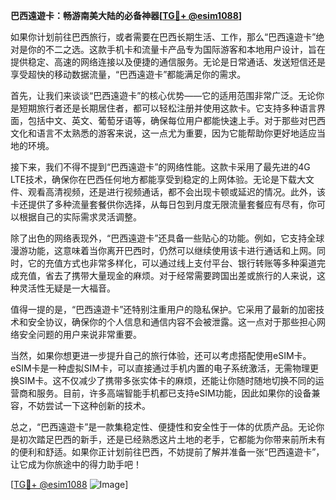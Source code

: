 **巴西遠遊卡：畅游南美大陆的必备神器[[TG💪+ @esim1088](https://t.me/s/esim1088)]**

如果你计划前往巴西旅行，或者需要在巴西长期生活、工作，那么“巴西遠遊卡”绝对是你的不二之选。这款手机卡和流量卡产品专为国际游客和本地用户设计，旨在提供稳定、高速的网络连接以及便捷的通信服务。无论是日常通话、发送短信还是享受超快的移动数据流量，“巴西遠遊卡”都能满足你的需求。

首先，让我们来谈谈“巴西遠遊卡”的核心优势——它的适用范围非常广泛。无论你是短期旅行者还是长期居住者，都可以轻松注册并使用这款卡。它支持多种语言界面，包括中文、英文、葡萄牙语等，确保每位用户都能快速上手。对于那些对巴西文化和语言不太熟悉的游客来说，这一点尤为重要，因为它能帮助你更好地适应当地的环境。

接下来，我们不得不提到“巴西遠遊卡”的网络性能。这款卡采用了最先进的4G LTE技术，确保你在巴西任何地方都能享受到稳定的上网体验。无论是下载大文件、观看高清视频，还是进行视频通话，都不会出现卡顿或延迟的情况。此外，该卡还提供了多种流量套餐供你选择，从每日包到月度无限流量套餐应有尽有，你可以根据自己的实际需求灵活调整。

除了出色的网络表现外，“巴西遠遊卡”还具备一些贴心的功能。例如，它支持全球漫游功能，这意味着当你离开巴西时，仍然可以继续使用该卡进行通话和上网。同时，它的充值方式也非常多样化，可以通过线上支付平台、银行转账等多种渠道完成充值，省去了携带大量现金的麻烦。对于经常需要跨国出差或旅行的人来说，这种灵活性无疑是一大福音。

值得一提的是，“巴西遠遊卡”还特别注重用户的隐私保护。它采用了最新的加密技术和安全协议，确保你的个人信息和通信内容不会被泄露。这一点对于那些担心网络安全问题的用户来说非常重要。

当然，如果你想更进一步提升自己的旅行体验，还可以考虑搭配使用eSIM卡。eSIM卡是一种虚拟SIM卡，可以直接通过手机内置的电子系统激活，无需物理更换SIM卡。这不仅减少了携带多张实体卡的麻烦，还能让你随时随地切换不同的运营商和服务。目前，许多高端智能手机都已支持eSIM功能，因此如果你的设备兼容，不妨尝试一下这种创新的技术。

总之，“巴西遠遊卡”是一款集稳定性、便捷性和安全性于一体的优质产品。无论你是初次踏足巴西的新手，还是已经熟悉这片土地的老手，它都能为你带来前所未有的便利和舒适。如果你正计划前往巴西，不妨提前了解并准备一张“巴西遠遊卡”，让它成为你旅途中的得力助手吧！

[[TG💪+ @esim1088](https://t.me/s/esim1088) ![Image](https://i.postimg.cc/4NQfJmqS/Snipaste-2025-05-13-00-14-12.png)]